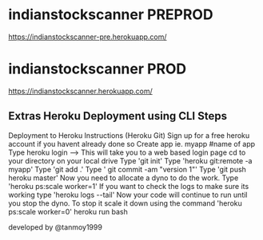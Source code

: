 # indianstockscanner PREPROD
https://indianstockscanner-pre.herokuapp.com/

# indianstockscanner PROD
https://indianstockscanner.herokuapp.com/

## Extras Heroku Deployment using CLI Steps

Deployment to Heroku Instructions (Heroku Git)
Sign up for a free heroku account if you havent already done so
Create app ie. myapp #name of app
Type heroku login --> This will take you to a web based login page
cd to your directory on your local drive
Type 'git init'
Type 'heroku git:remote -a myapp'
Type 'git add .'
Type ' git commit -am "version 1"'
Type 'git push heroku master'
Now you need to allocate a dyno to do the work. Type 'heroku ps:scale worker=1'
If you want to check the logs to make sure its working type 'heroku logs --tail'
Now your code will continue to run until you stop the dyno. To stop it scale it down using the command 'heroku ps:scale worker=0'
heroku run bash 

developed by @tanmoy1999
